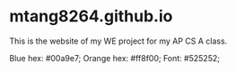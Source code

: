 # mtang8264.github.io
This is the website of my WE project for my AP CS A class.

Blue hex: #00a9e7;
Orange hex: #ff8f00;
Font: #525252;
